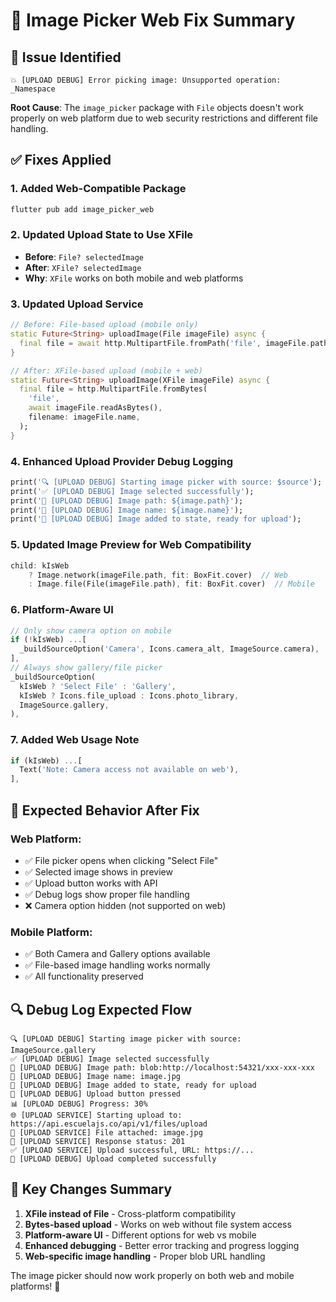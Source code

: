 # 🔧 Image Picker Web Fix Summary

## 🐛 **Issue Identified**
```
💥 [UPLOAD DEBUG] Error picking image: Unsupported operation: _Namespace
```

**Root Cause**: The `image_picker` package with `File` objects doesn't work properly on web platform due to web security restrictions and different file handling.

## ✅ **Fixes Applied**

### 1. **Added Web-Compatible Package**
```bash
flutter pub add image_picker_web
```

### 2. **Updated Upload State to Use XFile**
- **Before**: `File? selectedImage`
- **After**: `XFile? selectedImage`
- **Why**: `XFile` works on both mobile and web platforms

### 3. **Updated Upload Service**
```dart
// Before: File-based upload (mobile only)
static Future<String> uploadImage(File imageFile) async {
  final file = await http.MultipartFile.fromPath('file', imageFile.path);
}

// After: XFile-based upload (mobile + web)
static Future<String> uploadImage(XFile imageFile) async {
  final file = http.MultipartFile.fromBytes(
    'file',
    await imageFile.readAsBytes(),
    filename: imageFile.name,
  );
}
```

### 4. **Enhanced Upload Provider Debug Logging**
```dart
print('🔍 [UPLOAD DEBUG] Starting image picker with source: $source');
print('✅ [UPLOAD DEBUG] Image selected successfully');
print('📁 [UPLOAD DEBUG] Image path: ${image.path}');
print('📏 [UPLOAD DEBUG] Image name: ${image.name}');
print('🎯 [UPLOAD DEBUG] Image added to state, ready for upload');
```

### 5. **Updated Image Preview for Web Compatibility**
```dart
child: kIsWeb
    ? Image.network(imageFile.path, fit: BoxFit.cover)  // Web
    : Image.file(File(imageFile.path), fit: BoxFit.cover)  // Mobile
```

### 6. **Platform-Aware UI**
```dart
// Only show camera option on mobile
if (!kIsWeb) ...[
  _buildSourceOption('Camera', Icons.camera_alt, ImageSource.camera),
],
// Always show gallery/file picker
_buildSourceOption(
  kIsWeb ? 'Select File' : 'Gallery',
  kIsWeb ? Icons.file_upload : Icons.photo_library,
  ImageSource.gallery,
),
```

### 7. **Added Web Usage Note**
```dart
if (kIsWeb) ...[
  Text('Note: Camera access not available on web'),
],
```

## 🚀 **Expected Behavior After Fix**

### **Web Platform**:
- ✅ File picker opens when clicking "Select File"
- ✅ Selected image shows in preview
- ✅ Upload button works with API
- ✅ Debug logs show proper file handling
- ❌ Camera option hidden (not supported on web)

### **Mobile Platform**:
- ✅ Both Camera and Gallery options available
- ✅ File-based image handling works normally
- ✅ All functionality preserved

## 🔍 **Debug Log Expected Flow**
```
🔍 [UPLOAD DEBUG] Starting image picker with source: ImageSource.gallery
✅ [UPLOAD DEBUG] Image selected successfully
📁 [UPLOAD DEBUG] Image path: blob:http://localhost:54321/xxx-xxx-xxx
📏 [UPLOAD DEBUG] Image name: image.jpg
🎯 [UPLOAD DEBUG] Image added to state, ready for upload
🚀 [UPLOAD DEBUG] Upload button pressed
📊 [UPLOAD DEBUG] Progress: 30%
🌐 [UPLOAD SERVICE] Starting upload to: https://api.escuelajs.co/api/v1/files/upload
📎 [UPLOAD SERVICE] File attached: image.jpg
📡 [UPLOAD SERVICE] Response status: 201
✅ [UPLOAD SERVICE] Upload successful, URL: https://...
🎉 [UPLOAD DEBUG] Upload completed successfully
```

## 🎯 **Key Changes Summary**
1. **XFile instead of File** - Cross-platform compatibility
2. **Bytes-based upload** - Works on web without file system access
3. **Platform-aware UI** - Different options for web vs mobile
4. **Enhanced debugging** - Better error tracking and progress logging
5. **Web-specific image handling** - Proper blob URL handling

The image picker should now work properly on both web and mobile platforms! 🎉